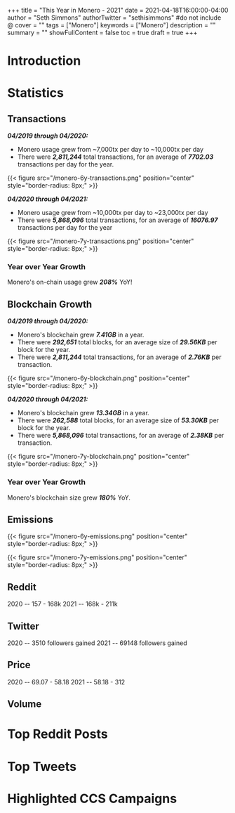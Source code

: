 +++
title = "This Year in Monero - 2021"
date = 2021-04-18T16:00:00-04:00
author = "Seth Simmons"
authorTwitter = "sethisimmons" #do not include @
cover = ""
tags = ["Monero"]
keywords = ["Monero"]
description = ""
summary = ""
showFullContent = false
toc = true
draft = true
+++

# Introduction

# Statistics

## Transactions

***04/2019 through 04/2020:***

- Monero usage grew from ~7,000tx per day to ~10,000tx per day
- There were ***2,811,244*** total transactions, for an average of ***7702.03*** transactions per day for the year.

{{< figure src="/monero-6y-transactions.png" position="center" style="border-radius: 8px;" >}}

***04/2020 through 04/2021:***

- Monero usage grew from ~10,000tx per day to ~23,000tx per day
- There were ***5,868,096*** total transactions, for an average of ***16076.97*** transactions per day for the year

{{< figure src="/monero-7y-transactions.png" position="center" style="border-radius: 8px;" >}}

### Year over Year Growth

Monero's on-chain usage grew ***208%*** YoY!

## Blockchain Growth

***04/2019 through 04/2020:***

- Monero's blockchain grew ***7.41GB*** in a year.
- There were ***292,651*** total blocks, for an average size of ***29.56KB*** per block for the year.
- There were ***2,811,244*** total transactions, for an average of ***2.76KB*** per transaction.

{{< figure src="/monero-6y-blockchain.png" position="center" style="border-radius: 8px;" >}}

***04/2020 through 04/2021:***

- Monero's blockchain grew ***13.34GB*** in a year.
- There were ***262,588*** total blocks, for an average size of ***53.30KB*** per block for the year.
- There were ***5,868,096*** total transactions, for an average of ***2.38KB*** per transaction.

{{< figure src="/monero-7y-blockchain.png" position="center" style="border-radius: 8px;" >}}

### Year over Year Growth

Monero's blockchain size grew ***180%*** YoY.

## Emissions

{{< figure src="/monero-6y-emissions.png" position="center" style="border-radius: 8px;" >}}

{{< figure src="/monero-7y-emissions.png" position="center" style="border-radius: 8px;" >}}

## Reddit

2020 -- 157 - 168k
2021 -- 168k - 211k

## Twitter

2020 -- 3510 followers gained
2021 -- 69148 followers gained

## Price

2020 -- 69.07 - 58.18
2021 -- 58.18 - 312

## Volume

# Top Reddit Posts

# Top Tweets

# Highlighted CCS Campaigns

# 
